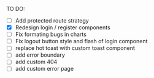 TO DO:
- [ ] Add protected route strategy
- [x] Redesign login / register components
- [ ] Fix formating bugs in charts
- [ ] Fix logout button style and flash of login component
- [ ] replace hot toast with custom toast component
- [ ] add error boundary
- [ ] add custom 404
- [ ] add custom error page